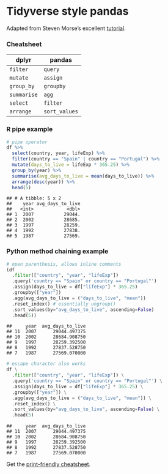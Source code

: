 Tidyverse style pandas
================

Adapted from Steven Morse’s excellent
[tutorial](https://stmorse.github.io/journal/tidyverse-style-pandas.html).

### Cheatsheet

| dplyr       | pandas        |
| ----------- | ------------- |
| `filter`    | `query`       |
| `mutate`    | `assign`      |
| `group_by`  | `groupby`     |
| `summarise` | `agg`         |
| `select`    | `filter`      |
| `arrange`   | `sort_values` |

### R pipe example

``` r
# pipe operator
df %>% 
  select(country, year, lifeExp) %>% 
  filter(country == "Spain" | country == "Portugal") %>% 
  mutate(days_to_live = lifeExp * 365.25) %>% 
  group_by(year) %>% 
  summarise(avg_days_to_live = mean(days_to_live)) %>% 
  arrange(desc(year)) %>% 
  head(5)
```

    ## # A tibble: 5 x 2
    ##    year avg_days_to_live
    ##   <int>            <dbl>
    ## 1  2007           29044.
    ## 2  2002           28685.
    ## 3  1997           28259.
    ## 4  1992           27838.
    ## 5  1987           27569.

### Python method chaining example

``` python
# open parenthesis, allows inline comments
(df
  .filter(["country", "year", "lifeExp"])
  .query('country == "Spain" or country == "Portugal"')
  .assign(days_to_live = df["lifeExp"] * 365.25)
  .groupby(["year"])
  .agg(avg_days_to_live = ("days_to_live", "mean"))
  .reset_index() # essentially ungroup()
  .sort_values(by="avg_days_to_live", ascending=False)
  .head(5))
```

    ##     year  avg_days_to_live
    ## 11  2007      29044.497375
    ## 10  2002      28684.908750
    ## 9   1997      28259.392500
    ## 8   1992      27837.528750
    ## 7   1987      27569.070000

``` python
# escape character also works
df \
  .filter(["country", "year", "lifeExp"]) \
  .query('country == "Spain" or country == "Portugal"') \
  .assign(days_to_live = df["lifeExp"] * 365.25) \
  .groupby(["year"]) \
  .agg(avg_days_to_live = ("days_to_live", "mean")) \
  .reset_index() \
  .sort_values(by="avg_days_to_live", ascending=False) \
  .head(5)
```

    ##     year  avg_days_to_live
    ## 11  2007      29044.497375
    ## 10  2002      28684.908750
    ## 9   1997      28259.392500
    ## 8   1992      27837.528750
    ## 7   1987      27569.070000

Get the [print-friendly cheatsheet](tidy_pandas.pdf).
